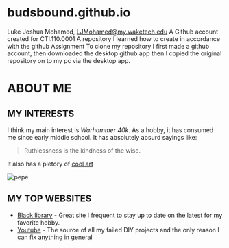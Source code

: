 # budsbound.github.io
Luke Joshua Mohamed, LJMohamed@my.waketech.edu
A Github account created for CTI.110.0001
A repository I learned how to create in accordance with the github Assignment
To clone my repository I first made a github account, then downloaded the desktop github app then I copied the
original repository on to my pc via the desktop app.

# ABOUT ME

## MY INTERESTS

I think my main interest is *Warhammer 40k*. As a hobby, it has consumed me since early middle school. It has absolutely absurd sayings like:

> Ruthlessness is the kindness of the wise.

It also has a pletory of [cool art](https://static.posters.cz/image/1300/affiches-et-posters/warhammer-40k-the-battle-of-baal-i100441.jpg)

![pepe](https://i.kym-cdn.com/photos/images/newsfeed/002/713/364/284.jpg)

## MY TOP WEBSITES
- [Black library](https://www.blacklibrary.com/) - Great site I frequent to stay up to date
on the latest for my favorite hobby.
- [Youtube](https://www.youtube.com/) - The source of all my failed DIY projects and the
only reason I can fix anything in general
